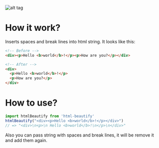 ![alt tag](https://raw.githubusercontent.com/sterjakovigor/html-beautifier/master/logo.jpg)

# How it work?

Inserts spaces and break lines into html string. It looks like this:

```html
<!-- Before -->
<div><p>Hello <b>world</b>!</p><p>How are you?</p></div>

<!-- After -->
<div>
  <p>Hello <b>world</b>!</p>
  <p>How are you?</p>
</div>
```

# How to use?
```javascript
import htmlBeautify from 'html-beautify'
htmlBeautify("<div><p>Hello <b>world</b>!</p></div>")
// => "<div>\n<p>\n Hello <b>world</b>!\n</p>\n</div>"
```
Also you can pass string with spaces and break lines, it will be remove it and add them again.
